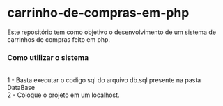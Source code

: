 # carrinho-de-compras-em-php
Este repositório tem como objetivo o desenvolvimento de um sistema de carrinhos de compras feito em php. <br />

<h3>Como utilizar o sistema</h3> <br /> 
1 - Basta executar o codigo sql do arquivo db.sql presente na pasta DataBase <br />
2 - Coloque o projeto em um localhost.


